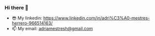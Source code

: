 ### Hi there 👋

- 😎 My linkedin:  https://www.linkedin.com/in/adri%C3%A0-mestres-herrero-966514163/
- 📫 My email: adriamestresh@gmail.com
